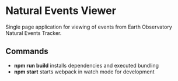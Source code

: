# Natural Events Viewer

Single page application for viewing of events from Earth Observatory Natural Events Tracker.

## Commands

-   **npm run build** installs dependencies and executed bundling
-   **npm start** starts webpack in watch mode for development
